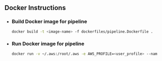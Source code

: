 ## Docker Instructions

- ### Build Docker image for pipeline
    ```bash
    docker build -t <image-name> -f dockerfiles/pipeline.Dockerfile .
    ```

- ### Run Docker image for pipeline
    ```bash
    docker run -v ~/.aws:/root/.aws -e AWS_PROFILE=<user_profile> --name <container-name> <image-name>
    ```

